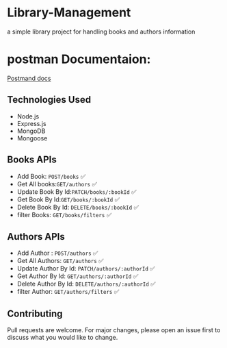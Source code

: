 # Library-Management
a simple library project for handling books and authors information 

# postman Documentaion: 
<a href='https://documenter.getpostman.com/view/30656515/2sA3kUFMfA'>Postmand docs </a>

## Technologies Used
- Node.js
- Express.js
- MongoDB
- Mongoose

## Books APIs
- Add Book: `POST/books`   ✅
- Get All books:`GET/authors`  ✅
- Update Book By Id:`PATCH/books/:bookId`  ✅
- Get Book By Id:`GET/books/:bookId`  ✅
- Delete  Book By Id: `DELETE/books/:bookId`    ✅
- filter Books: `GET/books/filters`     ✅

## Authors APIs
- Add Author : `POST/authors`  ✅
- Get All Authors: `GET/authors` ✅
- Update Author By Id:  `PATCH/authors/:authorId` ✅
- Get Author By Id: `GET/authors/:authorId`  ✅
- Delete  Author By Id: `DELETE/authors/:authorId`  ✅
- filter Author:  `GET/authors/filters`    ✅


## Contributing

Pull requests are welcome. For major changes, please open an issue first
to discuss what you would like to change.